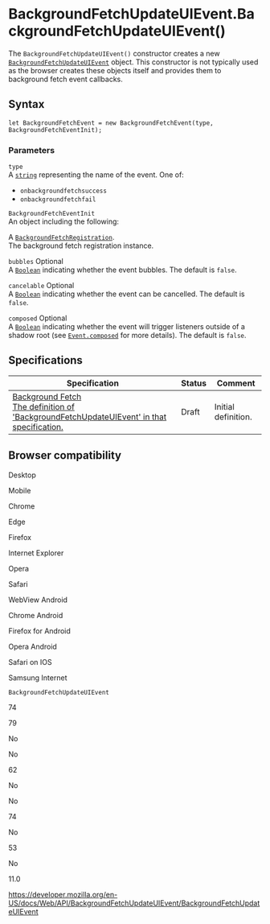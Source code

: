 # BackgroundFetchUpdateUIEvent.BackgroundFetchUpdateUIEvent()

The `BackgroundFetchUpdateUIEvent()` constructor creates a new [`BackgroundFetchUpdateUIEvent`](../backgroundfetchupdateuievent) object. This constructor is not typically used as the browser creates these objects itself and provides them to background fetch event callbacks.

## Syntax

    let BackgroundFetchEvent = new BackgroundFetchEvent(type, BackgroundFetchEventInit);

### Parameters

`type`  
A [`string`](../domstring) representing the name of the event. One of:

- `onbackgroundfetchsuccess`
- `onbackgroundfetchfail`

`BackgroundFetchEventInit`  
An object including the following:

A [`BackgroundFetchRegistration`](../backgroundfetchregistration).  
The background fetch registration instance.

`bubbles` <span class="badge inline optional">Optional</span>  
A [`Boolean`](https://developer.mozilla.org/en-US/docs/Web/JavaScript/Reference/Global_Objects/Boolean) indicating whether the event bubbles. The default is `false`.

`cancelable` <span class="badge inline optional">Optional</span>  
A [`Boolean`](https://developer.mozilla.org/en-US/docs/Web/JavaScript/Reference/Global_Objects/Boolean) indicating whether the event can be cancelled. The default is `false`.

`composed` <span class="badge inline optional">Optional</span>  
A [`Boolean`](https://developer.mozilla.org/en-US/docs/Web/JavaScript/Reference/Global_Objects/Boolean) indicating whether the event will trigger listeners outside of a shadow root (see [`Event.composed`](../event/composed) for more details). The default is `false`.

## Specifications

<table><thead><tr class="header"><th>Specification</th><th>Status</th><th>Comment</th></tr></thead><tbody><tr class="odd"><td><a href="https://wicg.github.io/background-fetch/#backgroundfetchupdateuievent">Background Fetch<br />
<span class="small">The definition of 'BackgroundFetchUpdateUIEvent' in that specification.</span></a></td><td><span class="spec-draft">Draft</span></td><td>Initial definition.</td></tr></tbody></table>

## Browser compatibility

Desktop

Mobile

Chrome

Edge

Firefox

Internet Explorer

Opera

Safari

WebView Android

Chrome Android

Firefox for Android

Opera Android

Safari on IOS

Samsung Internet

`BackgroundFetchUpdateUIEvent`

74

79

No

No

62

No

No

74

No

53

No

11.0

<a href="https://developer.mozilla.org/en-US/docs/Web/API/BackgroundFetchUpdateUIEvent/BackgroundFetchUpdateUIEvent" class="_attribution-link">https://developer.mozilla.org/en-US/docs/Web/API/BackgroundFetchUpdateUIEvent/BackgroundFetchUpdateUIEvent</a>
